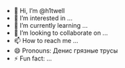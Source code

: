 - 👋 Hi, I’m @h1twell
- 👀 I’m interested in ...
- 🌱 I’m currently learning ...
- 💞️ I’m looking to collaborate on ...
- 📫 How to reach me ...
- 😄 Pronouns: Денис грязные трусы
- ⚡ Fun fact: ...

<!---
h1twell/h1twell is a ✨ special ✨ repository because its `README.md` (this file) appears on your GitHub profile.
You can click the Preview link to take a look at your changes.
--->
